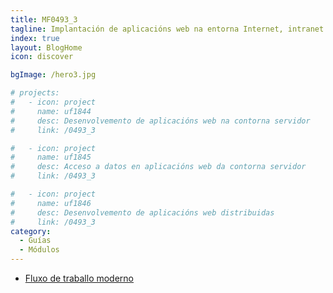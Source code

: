 ```yaml
---
title: MF0493_3
tagline: Implantación de aplicacións web na entorna Internet, intranet e extranet
index: true
layout: BlogHome
icon: discover

bgImage: /hero3.jpg

# projects:
#   - icon: project
#     name: uf1844
#     desc: Desenvolvemento de aplicacións web na contorna servidor
#     link: /0493_3

#   - icon: project
#     name: uf1845
#     desc: Acceso a datos en aplicacións web da contorna servidor
#     link: /0493_3

#   - icon: project
#     name: uf1846
#     desc: Desenvolvemento de aplicacións web distribuidas
#     link: /0493_3
category:
  - Guías
  - Módulos
---
```


- [Fluxo de traballo moderno](https://medium.com/ui-farm/how-we-work-a-modern-workflow-for-the-multi-device-web-4e0dcb081b5b)
